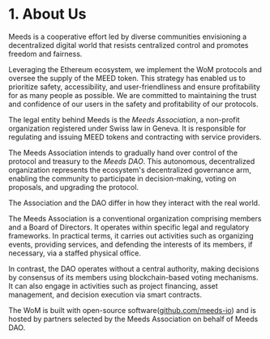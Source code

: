
# 1. About Us

Meeds is a cooperative effort led by diverse communities envisioning a decentralized digital world that resists centralized control and promotes freedom and fairness.

Leveraging the Ethereum ecosystem, we implement the WoM protocols and oversee the supply of the MEED token. This strategy has enabled us to prioritize safety, accessibility, and user-friendliness and ensure profitability for as many people as possible. We are committed to maintaining the trust and confidence of our users in the safety and profitability of our protocols.

The legal entity behind Meeds is the _Meeds Association_, a non-profit organization registered under Swiss law in Geneva. It is responsible for regulating and issuing MEED tokens and contracting with service providers.

The Meeds Association intends to gradually hand over control of the protocol and treasury to the _Meeds DAO_. This autonomous, decentralized organization represents the ecosystem's decentralized governance arm, enabling the community to participate in decision-making, voting on proposals, and upgrading the protocol.

The Association and the DAO differ in how they interact with the real world.

The Meeds Association is a conventional organization comprising members and a Board of Directors. It operates within specific legal and regulatory frameworks. In practical terms, it carries out activities such as organizing events, providing services, and defending the interests of its members, if necessary, via a staffed physical office.

In contrast, the DAO operates without a central authority, making decisions by consensus of its members using blockchain-based voting mechanisms. It can also engage in activities such as project financing, asset management, and decision execution via smart contracts.

The WoM is built with open-source software([github.com/meeds-io](https://github.com/meeds-io)) and is hosted by partners selected by the Meeds Association on behalf of Meeds DAO.

